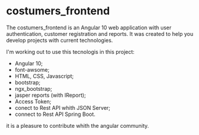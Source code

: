 # costumers_frontend
The costumers_frontend is an Angular 10 web application with user authentication, customer registration and reports. It was created to help you develop projects with current technologies.

I'm working out to use this tecnologis in this project:

- Angular 10;
- font-awsome;
- HTML, CSS, Javascript;
- bootstrap;
- ngx_bootstrap;
- jasper reports (with IReport);
- Access Token;
- conect to Rest API whith JSON Server;
- connect to Rest API Spring Boot.

it is a pleasure to contribute whith the angular community.
